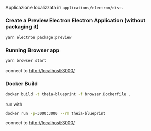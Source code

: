 Applicazione localizzata in `applications/electron/dist`.

### Create a Preview Electron Electron Application (without packaging it)

```sh
yarn electron package:preview
```

### Running Browser app

```sh
yarn browser start
```

connect to <http://localhost:3000/>


### Docker Build

```sh
docker build -t theia-blueprint -f browser.Dockerfile .
```

run with

```sh
docker run -p=3000:3000 --rm theia-blueprint
```

connect to <http://localhost:3000/>
